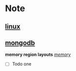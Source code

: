 # Note

## [linux](linux)

## [mongodb](mongodb)

**memory region layouts**
*[memory](memory)*

- [ ] Todo one
